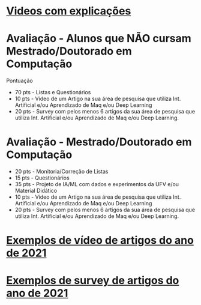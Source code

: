 # [Videos com explicações](https://youtu.be/y6LqcjYH3kM)

# Avaliação - Alunos que NÃO cursam Mestrado/Doutorado em Computação

Pontuação

* 70 pts - Listas e Questionários
* 10 pts - Vídeo de um Artigo na sua área de pesquisa que utiliza Int. Artificial e/ou Aprendizado de Maq e/ou Deep Learning
* 20 pts - Survey com pelos menos 6 artigos da sua área de pesquisa que utiliza Int. Artificial e/ou Aprendizado de Maq e/ou Deep Learning. 


# Avaliação - Mestrado/Doutorado em Computação

* 20 pts - Monitoria/Correção de Listas
* 15 pts - Questionários
* 35 pts - Projeto de IA/ML com dados e experimentos da UFV e/ou Material Didático
* 10 pts - Vídeo de um Artigo na sua área de pesquisa que utiliza Int. Artificial e/ou Aprendizado de Maq e/ou Deep Learning
* 20 pts - Survey com pelos menos 6 artigos da sua área de pesquisa que utiliza Int. Artificial e/ou Aprendizado de Maq e/ou Deep Learning. 


# [Exemplos de vídeo de artigos do ano de 2021](https://docs.google.com/spreadsheets/d/17tnNYrbzGSrq64lUxSQX9egoEwoqGdafJ7LpXrKIBGQ/edit?usp=sharing)


# [Exemplos de survey de artigos do ano de 2021](https://docs.google.com/spreadsheets/d/18-IEFvTJdo-nroIyS8-D_yGJ443st-_dK5JK7Q_v7ew/edit?usp=sharing)
